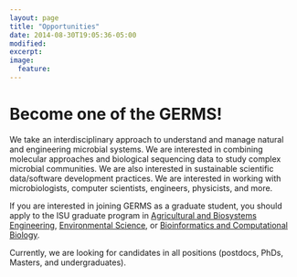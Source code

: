 ```yaml
---
layout: page
title: "Opportunities"
date: 2014-08-30T19:05:36-05:00
modified:
excerpt:
image:
  feature:
---
```


# Become one of the GERMS! #

We take an interdisciplinary approach to understand and manage natural and engineering microbial systems.  We are interested in combining molecular approaches and biological sequencing data to study complex microbial communities.  We are also interested in sustainable scientific data/software development practices.  We are interested in working with microbiologists, computer scientists, engineers, physicists, and more.  

If you are interested in joining GERMS as a graduate student, you should apply to the ISU graduate program in [Agricultural and Biosystems Engineering](http://www.abe.iastate.edu/prospective-students/apply-today/), [Environmental Science](http://www.ensci.iastate.edu/grad/applying.html), or [Bioinformatics and Computational Biology](http://www.bcb.iastate.edu/Prospect.html#Apply).    

Currently, we are looking for candidates in all positions (postdocs, PhDs, Masters, and undergraduates).  





